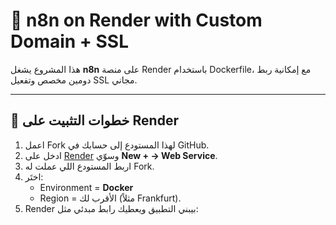 # 🚀 n8n on Render with Custom Domain + SSL

هذا المشروع يشغل **n8n** على منصة Render باستخدام Dockerfile، مع إمكانية ربط دومين مخصص وتفعيل SSL مجاني.

---

## 🔧 خطوات التثبيت على Render

1. اعمل Fork لهذا المستودع إلى حسابك في GitHub.
2. ادخل على [Render](https://render.com) وسوّي **New + → Web Service**.
3. اربط المستودع اللي عملت له Fork.
4. اختَر:
   - Environment = **Docker**
   - Region = الأقرب لك (مثلاً Frankfurt).
5. Render بيبني التطبيق ويعطيك رابط مبدئي مثل:
